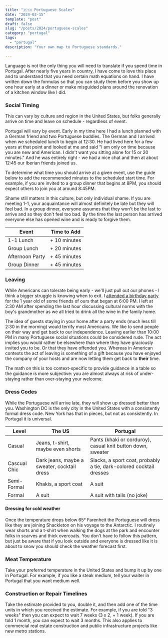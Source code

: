 ```yaml
---
title: "🇵🇹⚖️ Portuguese Scales"
date: "2024-03-15"
template: "post"
draft: false
slug: "/posts/2024/portuguese-scales"
category: "portugal"
tags:
  - "portugal"
description: "Your own map to Portuguese standards."

---
```


Language is not the only thing you will need to translate if you spend time in Portugal. After nearly five years in country, I have come to love this place and to understand that you need certain math equations on hand. I have written down the formulas so that you can study them before you show up one hour early at a dinner or make misguided plans around the renovation of a kitchen window like I did.

### Social Timing

This can vary by culture and region in the United States, but folks generally arrive on time and leave on schedule - regardless of event.

Portugal will vary by event. Early in my time here I had a lunch planned with a German friend and two Portuguese buddies. The German and I arrived when we scheduled lunch to begin at 12:30. He had lived here for a few years at that point and looked at me and said "I am only on time because you are new and American. I didn't want you sitting alone for 15 or 20 minutes." And he was entirely right - we had a nice chat and then at about 12:45 our Iberian friends joined us.

To determine what time you should arrive at a given event, use the guide below to add the recommended minutes to the scheduled start time. For example, if you are invited to a group dinner that begins at 8PM, you should expect others to join you at around 8:45PM.

Shame still matters in this culture, but only individual shame. If you are meeting 1-1, your acquaintance will almost definitely be late but they will feel bad. In a group dinner, everyone assumes that they won't be the last to arrive and so they don't feel too bad. By the time the last person has arrived everyone else has opened wine and is ready to forgive them.

|Event|Time to Add|
|---|---|
|1-1 Lunch| + 10 minutes |
|Group Lunch| + 20 minutes |
|Afternoon Party| + 45 minutes |
|Group Dinner| + 45 minutes |

### Leaving

While Americans can tolerate being early - we'll just pull out our phones - I think a bigger struggle is knowing when to exit. I [attended a birthday party](https://blog.samrhea.com/posts/2023/benfica) for the 1 year old of some friends of ours that began at 6:00 PM. I left at 2:30 AM after spending the last hour discussing cultural norms with the boy's grandmother as we all tried to drink all the wine in the family home.

The idea of guests staying in your home after a party ends (much less till 2:30 in the morning) would terrify most Americans. We like to send people on their way and get back to our independence. Leaving earlier than 10:00 PM in many Portuguese social situations could be considered rude. The act implies you would rather be elsewhere than where they have graciously invited you to be. Or that they have offended you. Whereas in American contexts the act of leaving is something of a gift because you have enjoyed the company of your hosts and are now letting them get back to **their** time.

The math on this is too context-specific to provide guidance in a table so the guidance is more subjective: you are almost always at risk of under-staying rather than over-staying your welcome.

### Dress Codes

While the Portuguese will arrive late, they will show up dressed better than you. Washington DC is the only city in the United States with a consistently formal dress code. New York has that in pieces, but not as consistently. In Portugal it is universal.

|Level|The US|Portugal|
|---|---|---|
|Casual|Jeans, t-shirt, maybe even shorts|Pants (khaki or corduroy), casual knit button down, sweater|
|Cascual Chic|Dark jeans, maybe a sweater, cocktail dress|Slacks, a sport coat, probably a tie, dark-colored cocktail dresses|
|Semi-Formal|Khakis, a sport coat|A suit|
|Formal|A suit|A suit with tails (no joke)|

#### Dressing for cold weather

Once the temperature drops below 65° Farenheit the Portuguese will dress like they are joining Shackleton on his voyage to the Antarctic. I routinely wear shorts and a t-shirt when walking the dogs at the park and encounter folks in scarves and thick overcoats. You don't have to follow this pattern, but just be aware that if you look outside and everyone is dressed like it is about to snow you should check the weather forecast first.

### Meat Temperature

Take your preferred temperature in the United States and bump it up by one in Portugal. For example, if you like a steak medium, tell your waiter in Portugal that you want medium well.

### Construction or Repair Timelines

Take the estimate provided to you, double it, and then add one of the time units in which you received the estimate. For example, if you are told "3 weeks" then you can expect to wait 7 weeks (3 x 2, + 1 week). If you are told 1 month, you can expect to wait 3 months. This also applies to commercial real estate construction and public infrastructure projects like new metro stations.
